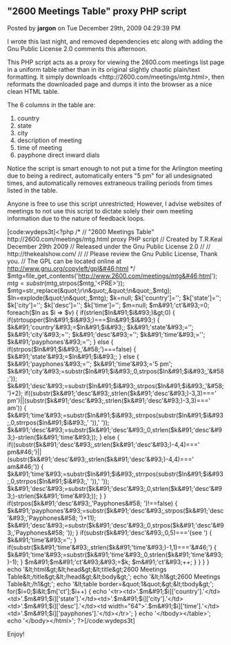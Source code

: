 ## &quot;2600 Meetings Table&quot; proxy PHP script
Posted by **jargon** on Tue December 29th, 2009 04:29:39 PM

I wrote this last night, and removed dependencies etc along with adding the Gnu Public License 2.0 comments this afternoon.

This PHP script acts as a proxy for viewing the 2600.com meetings list page in a uniform table rather than in its original slightly chaotic plain/text formatting. It simply downloads <http&#58;//2600&#46;com/meetings/mtg&#46;html>, then reformats the downloaded page and dumps it into the browser as a nice clean HTML table.

The 6 columns in the table are:
1. country
2. state
3. city
4. description of meeting
5. time of meeting
6. payphone direct inward dials

Notice the script is smart enough to not put a time for the Arlington meeting due to being a redirect, automatically enters &quot;5 pm&quot; for all undesignated times, and automatically removes extraneous trailing periods from times listed in the table.

Anyone is free to use this script unrestricted; However, I advise websites of meetings to not use this script to dictate solely their own meeting information due to the nature of feedback loops.

[code:wydeps3t]&lt;?php
/*
// &quot;2600 Meetings Table&quot; http&#58;//2600&#46;com/meetings/mtg&#46;html proxy PHP script
// Created by T&#46;R&#46;Keal December 29th 2009
// Released under the Gnu Public License 2&#46;0
//
// http&#58;//thekealshow&#46;com/
//
// Please review the Gnu Public License, Thank you&#46; 
// The GPL can be located online at http://www.gnu.org/copyleft/gpl&#46;html
*/
$mtg=file_get_contents('http://www.2600.com/meetings/mtg&#46;html');
$mtg=substr($mtg,strpos($mtg,'&lt;PRE&gt;'));
$mtg=str_replace(&quot;\r\n&quot;,&quot;\n&quot;,$mtg);
$ln=explode(&quot;\n&quot;,$mtg);
$k=null;
$k&#91;'country'&#93;='';
$k&#91;'state'&#93;='';
$k&#91;'city'&#93;='';
$k&#91;'desc'&#93;='';
$k&#91;'time'&#93;='';
$m=null;
$m&#91;'ct'&#93;=0;
foreach($ln as $i =&gt; $v)
{
	if(strlen($ln&#91;$i&#93;)&gt;0)
	{
		if(strtoupper($ln&#91;$i&#93;)===$ln&#91;$i&#93;)
		{
			$k&#91;'country'&#93;=$ln&#91;$i&#93;;
			$k&#91;'state'&#93;='';
			$k&#91;'city'&#93;='';
			$k&#91;'desc'&#93;='';
			$k&#91;'time'&#93;='';
			$k&#91;'payphones'&#93;='';
		}
		else
		{
			if(strpos($ln&#91;$i&#93;,'&#58;')===false)
			{
				$k&#91;'state'&#93;=$ln&#91;$i&#93;;
			}
			else
			{
				$k&#91;'payphones'&#93;='';
				$k&#91;'time'&#93;='5 pm';
				$k&#91;'city'&#93;=substr($ln&#91;$i&#93;,0,strpos($ln&#91;$i&#93;,'&#58;'));
				$k&#91;'desc'&#93;=substr($ln&#91;$i&#93;,strpos($ln&#91;$i&#93;,'&#58;')+2);
				if((substr($k&#91;'desc'&#93;,strlen($k&#91;'desc'&#93;)-3,3)===' pm')||(substr($k&#91;'desc'&#93;,strlen($k&#91;'desc'&#93;)-3,3)===' am'))
				{
					$k&#91;'time'&#93;=substr($ln&#91;$i&#93;,strrpos(substr($ln&#91;$i&#93;,0,strrpos($ln&#91;$i&#93;,' ')),' '));
					$k&#91;'desc'&#93;=substr($k&#91;'desc'&#93;,0,strlen($k&#91;'desc'&#93;)-strlen($k&#91;'time'&#93;));
				}
				else
				{
					if((substr($k&#91;'desc'&#93;,strlen($k&#91;'desc'&#93;)-4,4)===' pm&#46;')||(substr($k&#91;'desc'&#93;,strlen($k&#91;'desc'&#93;)-4,4)===' am&#46;'))
					{
						$k&#91;'time'&#93;=substr($ln&#91;$i&#93;,strrpos(substr($ln&#91;$i&#93;,0,strrpos($ln&#91;$i&#93;,' ')),' '));
						$k&#91;'desc'&#93;=substr($k&#91;'desc'&#93;,0,strlen($k&#91;'desc'&#93;)-strlen($k&#91;'time'&#93;));
					}
				}
				if(strpos($k&#91;'desc'&#93;,'Payphones&#58; ')!==false)
				{
					$k&#91;'payphones'&#93;=substr($k&#91;'desc'&#93;,strpos($k&#91;'desc'&#93;,'Payphones&#58; ')+11);
					$k&#91;'desc'&#93;=substr($k&#91;'desc'&#93;,0,strpos($k&#91;'desc'&#93;,'Payphones&#58; '));
				}
				if(substr($k&#91;'desc'&#93;,0,5)==='(see ')
				{
					$k&#91;'time'&#93;='';
				}
				if(substr($k&#91;'time'&#93;,strlen($k&#91;'time'&#93;)-1,1)==='&#46;')
				{
					$k&#91;'time'&#93;=substr($k&#91;'time'&#93;,0,strlen($k&#91;'time'&#93;)-1);
				}
				$m&#91;$m&#91;'ct'&#93;&#93;=$k;
				$m&#91;'ct'&#93;++;
				}
		}
	}
}
echo '&lt;html&gt;&lt;head&gt;&lt;title&gt;2600 Meetings Table&lt;/title&gt;&lt;/head&gt;&lt;body&gt;';
echo '&lt;h1&gt;2600 Meetings Table&lt;/h1&gt;';
echo '&lt;table border=&quot;1&quot;&gt;&lt;tbody&gt;';
for($i=0;$i&lt;$m&#91;'ct'&#93;;$i++)
{
	echo '&lt;tr&gt;&lt;td&gt;'&#46;$m&#91;$i&#93;&#91;'country'&#93;&#46;'&lt;/td&gt;&lt;td&gt;'&#46;$m&#91;$i&#93;&#91;'state'&#93;&#46;'&lt;/td&gt;&lt;td&gt;'&#46;$m&#91;$i&#93;&#91;'city'&#93;&#46;'&lt;/td&gt;&lt;td&gt;'&#46;$m&#91;$i&#93;&#91;'desc'&#93;&#46;'&lt;/td&gt;&lt;td width=&quot;64&quot;&gt;'&#46;$m&#91;$i&#93;&#91;'time'&#93;&#46;'&lt;/td&gt;&lt;td&gt;'&#46;$m&#91;$i&#93;&#91;'payphones'&#93;&#46;'&lt;/td&gt;&lt;/tr&gt;';
}
echo '&lt;/tbody&gt;&lt;/table&gt;';
echo '&lt;/body&gt;&lt;/html&gt;';
?&gt;[/code:wydeps3t]

Enjoy!
